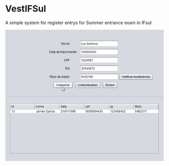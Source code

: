 # VestIFSul
A simple system for register entrys for Summer entrance exam in IFsul

![VestIFSul DEMO](demo/DEMO.gif)
